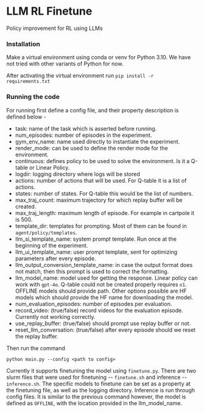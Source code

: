 # LLM RL Finetune
Policy improvement for RL using LLMs

### Installation
Make a virtual environment using conda or venv for Python 3.10. We have not tried with other variants of Python for now.

After activating the virtual environment run `pip install -r requirements.txt`

### Running the code

For running first define a config file, and their property description is defined below -

* task: name of the task which is asserted before running.
* num\_episodes: number of episodes in the experiment.
* gym\_env\_name: name used directly to instantiate the experiment.
* render\_mode: can be used to define the render mode for the environment.
* continuous: defines policy to be used to solve the environment. Is it a Q-table or Linear Policy.
* logdir: logging directory where logs will be stored
* actions: number of actions that will be used. For Q-table it is a list of actions.
* states: number of states. For Q-table this would be the list of numbers.
* max\_traj\_count: maximum trajectory for which replay buffer will be created.
* max\_traj\_length: maximum length of episode. For example in cartpole it is 500.
* template\_dir: templates for prompting. Most of them can be found in `agent/policy/templates`.
* llm\_si\_template\_name: system prompt template. Run once at the beginning of the experiment.
* llm\_ui\_template\_name: user prompt template, sent for optimizing parameters after every episode.
* llm\_output\_conversion\_template\_name: in case the output format does not match, then this prompt is used to correct the formatting.
* llm\_model\_name: model used for getting the response. Linear policy can work with `gpt-4o`. Q-table could not be created properly requires `o1`. OFFLINE models should provide path. Other options possible are HF models which should provide the HF name for downloading the model.  
* num\_evaluation\_episodes: number of episodes per evaluation.
* record\_video: (true/false) record videos for the evaluation episode. Currently not working correctly.
* use\_replay\_buffer: (true/false) should prompt use replay buffer or not.
* reset\_llm\_conversation: (true/false) after every episode should we reset the replay buffer.

Then run the command

```python main.py --config <path to config>```

Currently it supports finetuning the model using `finetune.py`. There are two slurm files that were used for finetuning -- `finetune.sh` and inference -- `inference.sh`. The specific models to finetune can be set as a property at the finetuning file, as well as the logging directory. Inference is run through config files. It is similar to the previous command however, the model is defined as `OFFLINE`, with the location provided in the llm_model_name.
